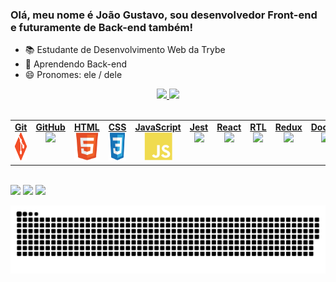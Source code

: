 ### Olá, meu nome é João Gustavo, sou desenvolvedor Front-end e futuramente de Back-end também!
- 📚 Estudante de Desenvolvimento Web da Trybe
- 🌱 Aprendendo Back-end  
- 😄 Pronomes: ele / dele
<div align="center">
  <a href="https://github.com/Joaogustavo789">
  <img witdh="49%" height="180em" src="https://github-readme-stats.vercel.app/api?username=Joaogustavo789&show_icons=true&theme=tokyonight&include_all_commits=true&count_private=true"/>
  <img witdh="49%" height="180em" src="https://github-readme-stats.vercel.app/api/top-langs/?username=Joaogustavo789&layout=compact&langs_count=7&theme=tokyonight"/>
</div>
  
 <br />
    
 <table width="320px">
   <tbody>
      <tr valign="top">
         <td width="80px" align="center">
          <span><strong>Git</strong></span><br>
          <img height="45" src="https://github.com/devicons/devicon/blob/master/icons/git/git-original.svg"> 
        </td>
        <td width="80px" align="center">
          <span><strong>GitHub</strong></span><br>
          <img height="45" src="https://cdn.jsdelivr.net/gh/devicons/devicon/icons/github/github-original.svg"> 
        </td>
        <td width="80px" align="center">
          <span><strong>HTML</strong></span><br>
          <img height="45" src="https://raw.githubusercontent.com/devicons/devicon/master/icons/html5/html5-original.svg">
        </td>
        <td width="80px" align="center">
          <span><strong>CSS</strong></span><br>
          <img height="45" src="https://raw.githubusercontent.com/devicons/devicon/master/icons/css3/css3-original.svg">
        </td>
         <td width="80px" align="center">
          <span><strong>JavaScript</strong></span><br>
          <img height="45" src="https://raw.githubusercontent.com/devicons/devicon/master/icons/javascript/javascript-plain.svg">
        </td>
        <td width="80px" align="center">
          <span><strong>Jest</strong></span><br>
          <img height="45" src="https://cdn.jsdelivr.net/gh/devicons/devicon/icons/jest/jest-plain.svg" />
        </td>
        <td width="80px" align="center">
          <span><strong>React</strong></span><br>
          <img height="45" src="https://cdn.jsdelivr.net/gh/devicons/devicon/icons/react/react-original.svg">
        </td>
        <td width="80px" align="center">
          <span><strong>RTL</strong></span><br>
          <img height="45" src="https://testing-library.com/img/octopus-128x128.png"/>
        </td>
        <td width="80px" align="center">
          <span><strong>Redux</strong></span><br>
          <img height="45" src="https://cdn.jsdelivr.net/gh/devicons/devicon/icons/redux/redux-original.svg" />
        </td>
        <td width="80px" align="center">
          <span><strong>Docker</strong></span><br>
          <img height="50" src="https://cdn.jsdelivr.net/gh/devicons/devicon/icons/docker/docker-plain-wordmark.svg" />
        </td>
        <td width="80px" align="center">
          <span><strong>MySQL</strong></span><br>
          <img height="50" src="https://cdn.jsdelivr.net/gh/devicons/devicon/icons/mysql/mysql-original-wordmark.svg" />
        </td>
      </tr>
   </tbody>   
 </table>  
     
 <br />  
  
<div style="display: inline_block" > 
  <a href = "mailto:jgustavomendonca@gmail.com"><img src="https://img.shields.io/badge/Gmail-D14836?style=for-the-badge&logo=gmail&logoColor=white" target="_blank"></a>
  <a href="https://www.linkedin.com/in/joao-gustavo-mn/" target="_blank"><img src="https://img.shields.io/badge/-LinkedIn-%230077B5?style=for-the-badge&logo=linkedin&logoColor=white"       target="_blank"></a> 
   <a href="https://www.instagram.com/joaogustavomn/" target="_blank"><img src="https://img.shields.io/badge/-Instagram-%23E4405F?style=for-the-badge&logo=instagram&logoColor=white" target="_blank"></a>
  
  ![Snake animation](https://github.com/Joaogustavo789/Joaogustavo789/blob/output/github-contribution-grid-snake.svg)
  
</div>

 <br />
